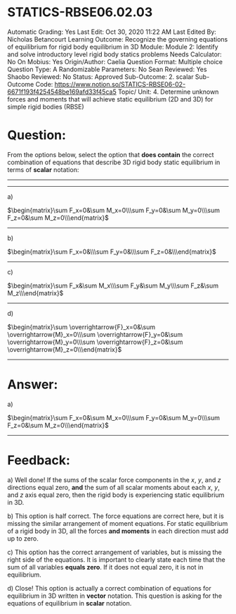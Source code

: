 # STATICS-RBSE06.02.03

Automatic Grading: Yes
Last Edit: Oct 30, 2020 11:22 AM
Last Edited By: Nicholas Betancourt
Learning Outcome: Recognize the governing equations of equilibrium for rigid body equilibrium in 3D
Module: Module 2: Identify and solve introductory level rigid body statics problems
Needs Calculator: No
On Mobius: Yes
Origin/Author: Caelia
Question Format: Multiple choice
Question Type: A
Randomizable Parameters: No
Sean Reviewed: Yes
Shaobo Reviewed: No
Status: Approved
Sub-Outcome: 2. scalar
Sub-Outcome Code: https://www.notion.so/STATICS-RBSE06-02-6671f193f4254548be169afd33f45ca5
Topic/ Unit: 4. Determine unknown forces and moments that will achieve static equilibrium (2D and 3D) for simple rigid bodies (RBSE)

# Question:

From the options below, select the option that **does contain** the correct combination of equations that describe 3D rigid body static equilibrium in terms of **scalar** notation: 

---

---

a)

$\begin{matrix}\sum F_x=0&\sum M_x=0\\\sum F_y=0&\sum M_y=0\\\sum F_z=0&\sum M_z=0\\\end{matrix}$

---

b)

$\begin{matrix}\sum F_x=0&\\\sum F_y=0&\\\sum F_z=0&\\\end{matrix}$

---

c)

$\begin{matrix}\sum F_x&\sum M_x\\\sum F_y&\sum M_y\\\sum F_z&\sum M_z\\\end{matrix}$

---

d)

$\begin{matrix}\sum \overrightarrow{F}_x=0&\sum \overrightarrow{M}_x=0\\\sum \overrightarrow{F}_y=0&\sum \overrightarrow{M}_y=0\\\sum \overrightarrow{F}_z=0&\sum \overrightarrow{M}_z=0\\\end{matrix}$

---

# Answer:

a)

$\begin{matrix}\sum F_x=0&\sum M_x=0\\\sum F_y=0&\sum M_y=0\\\sum F_z=0&\sum M_z=0\\\end{matrix}$

---

# Feedback:

a) Well done! If the sums of the scalar force components in the $x$, $y$, and $z$ directions equal zero, **and** the sum of all scalar moments about each $x$, $y$, and $z$ axis equal zero, then the rigid body is experiencing static equilibrium in 3D.

b) This option is half correct. The force equations are correct here, but it is missing the similar arrangement of moment equations. For static equilibrium of a rigid body in 3D, all the forces **and moments** in each direction must add up to zero. 

c) This option has the correct arrangement of variables, but is missing the right side of the equations. It is important to clearly state each time that the sum of all variables **equals zero**. If it does not equal zero, it is not in equilibrium. 

d) Close! This option is actually a correct combination of equations for equilibrium in 3D written in **vector** notation. This question is asking for the equations of equilibrium in **scalar** notation.